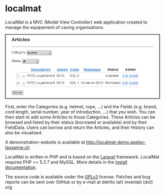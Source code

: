 localmat
========

LocalMat is a MVC (Model View Controller) web application created to manage the
equipement of caving organisations.

![Screenshot](/public/img/screenshot_articles.png)

First, enter the Categories (e.g. helmet, rope, ...) and the Fields (e.g. brand,
cord length, serial number, year of introduction, ...) that you wish. You can
then start to add some Articles to those Categories. These Articles can be
browsed and listed by their status (borrowed or available) and by their
FieldData. Users can borrow and return the Articles, and their History can also
be visualised.

A demonstration-website is available at http://localmat-demo.speleo-lausanne.ch

LocalMat is written in PHP and is based on the [Laravel](http://laravel.com)
framework. LocalMat requires PHP >= 5.3.7 and MySQL. More details in the
[install documentation](INSTALL.md).

The source code is available under the
[GPLv3](http://www.gnu.org/licenses/quick-guide-gplv3.html) license. Patches and
bug reports can be sent over GitHub or by e-mail at detrito (at} inventati (dot}
org
